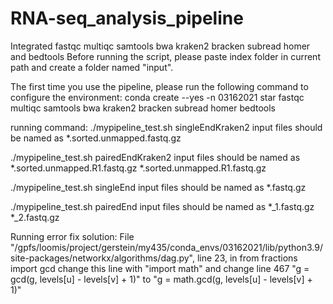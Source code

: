 # RNA-seq_analysis_pipeline
Integrated fastqc multiqc samtools bwa kraken2 bracken subread homer and bedtools
Before running the script, please paste index folder in current path and create a folder named "input".

The first time you use the pipeline, please run the following command to configure the environment:
conda create --yes -n 03162021 star fastqc multiqc samtools bwa kraken2 bracken subread homer bedtools

running command:
./mypipeline_test.sh singleEndKraken2
input files should be named as *.sorted.unmapped.fastq.gz

./mypipeline_test.sh pairedEndKraken2
input files should be named as *.sorted.unmapped.R1.fastq.gz *.sorted.unmapped.R1.fastq.gz

./mypipeline_test.sh singleEnd
input files should be named as *.fastq.gz

./mypipeline_test.sh pairedEnd
input files should be named as *_1.fastq.gz *_2.fastq.gz


Running error fix solution:
File "/gpfs/loomis/project/gerstein/my435/conda_envs/03162021/lib/python3.9/site-packages/networkx/algorithms/dag.py", line 23, in <module>
    from fractions import gcd
change this line with "import math"
and change line 467 "g = gcd(g, levels[u] - levels[v] + 1)" to "g = math.gcd(g, levels[u] - levels[v] + 1)"
